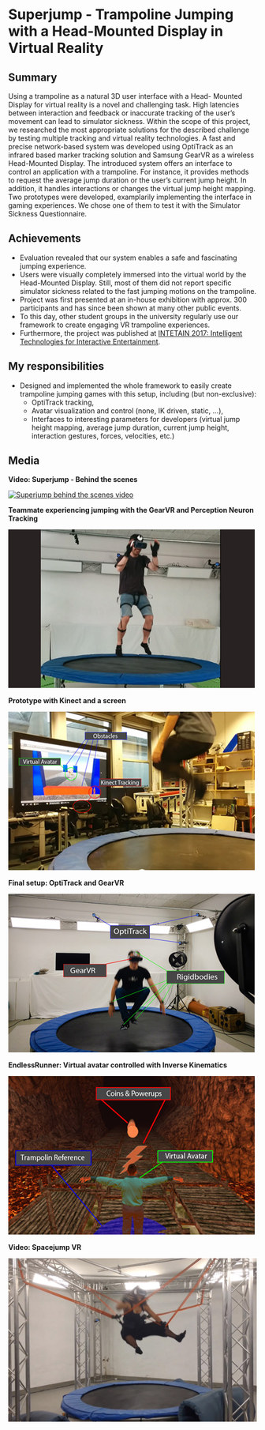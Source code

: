 # Superjump - Trampoline Jumping with a Head-Mounted Display in Virtual Reality
## Summary
Using a trampoline as a natural 3D user interface with a Head- Mounted Display for virtual reality is a novel and challenging task. High latencies between interaction and feedback or inaccurate tracking of the user’s movement can lead to simulator sickness. Within the scope of this project, we researched the most appropriate solutions for the described challenge by testing multiple tracking and virtual reality technologies. A fast and precise network-based system was developed using OptiTrack as an infrared based marker tracking solution and Samsung GearVR as a wireless Head-Mounted Display. The introduced system offers an interface to control an application with a trampoline. For instance, it provides methods to request the average jump duration or the user’s current jump height. In addition, it handles interactions or changes the virtual jump height mapping. Two prototypes were developed, examplarily implementing the interface in gaming experiences. We chose one of them to test it with the Simulator Sickness Questionnaire.

## Achievements
* Evaluation revealed that our system enables a safe and fascinating jumping experience.
* Users were visually completely immersed into the virtual world by the Head-Mounted Display. Still, most of them did not report specific simulator sickness related to the fast jumping motions on the trampoline.
* Project was first presented at an in-house exhibition with approx. 300 participants and has since been shown at many other public events. 
* To this day, other student groups in the university regularly use our framework to create engaging VR trampoline experiences.
* Furthermore, the project was published at [INTETAIN 2017: Intelligent Technologies for Interactive Entertainment](https://link.springer.com/chapter/10.1007%2F978-3-319-73062-2_8). 

## My responsibilities
* Designed and implemented the whole framework to easily create trampoline jumping games with this setup, including (but non-exclusive):
  * OptiTrack tracking, 
  * Avatar visualization and control (none, IK driven, static, ...),
  * Interfaces to interesting parameters for developers (virtual jump height mapping, average jump duration, current jump height, interaction gestures, forces, velocities, etc.)

## Media
**Video: Superjump - Behind the scenes**

[![Superjump behind the scenes video](http://img.youtube.com/vi/KEtzEuRBNKI/0.jpg)](https://www.youtube.com/embed/KEtzEuRBNKI)

**Teammate experiencing jumping with the GearVR and Perception Neuron Tracking**

![Testing with GearVR and Neuron Tracking](hardware_test1.jpg)

**Prototype with Kinect and a screen**

![Prototype with Kinect and a screen](kinect_screen.jpg)

**Final setup: OptiTrack and GearVR**

![Final setup: OptiTrack and GearVR](trampoline-interaction-gesture.jpg)

**EndlessRunner: Virtual avatar controlled with Inverse Kinematics**

![EndlessRunner: Virtual avatar controlled with Inverse Kinematics](ingame.jpg)

**Video: Spacejump VR**

[![Video: Spacejump VR](evaluation-impression.jpg)](https://player.vimeo.com/video/200660727?color=ffff00&title=0&byline=0&portrait=0)
